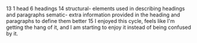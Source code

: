 13 1 head 6 headings
14 structural- elements used in describing headings and paragraphs
   sematic- extra information provided in the heading and paragraphs to define them better
15 I enjoyed this cycle, feels like I'm getting the hang of it, and I am starting to enjoy it instead of being confused by it.
